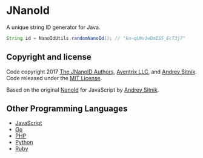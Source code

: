 # JNanoId
A unique string ID generator for Java.

```java
String id = NanoIdUtils.randomNanoId(); // "ku~qLNv1wDmIS5_EcT3j7"
```

## Copyright and license

Code copyright 2017 [The JNanoID Authors](https://github.com/aventrix/jnanoid/graphs/contributors), [Aventrix LLC](https://www.aventrix.com), and [Andrey Sitnik](https://github.com/ai). Code released under the [MIT License](https://github.com/aventrix/jnanoid/blob/master/LICENSE).

Based on the original [NanoId](https://github.com/ai/nanoid) for JavaScript by [Andrey Sitnik](https://github.com/ai/).

## Other Programming Languages

* [JavaScript](https://github.com/ai/nanoid)
* [Go](https://github.com/matoous/go-nanoid)
* [PHP](https://github.com/hidehalo/nanoid-php)
* [Python](https://github.com/puyuan/py-nanoid)
* [Ruby](https://github.com/radeno/nanoid.rb)